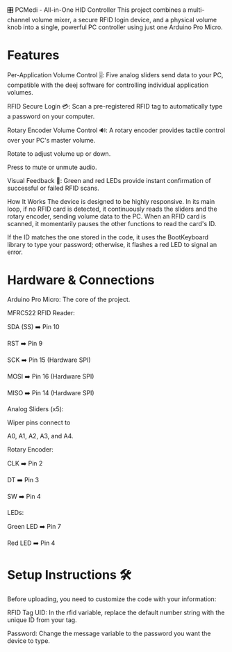 🎛️ PCMedi - All-in-One HID Controller
This project combines a multi-channel volume mixer, a secure RFID login device, and a physical volume knob into a single, powerful PC controller using just one Arduino Pro Micro.

# Features
Per-Application Volume Control 🎚️: Five analog sliders send data to your PC, compatible with the deej software for controlling individual application volumes.

RFID Secure Login 💳: Scan a pre-registered RFID tag to automatically type a password on your computer.

Rotary Encoder Volume Control 🔊: A rotary encoder provides tactile control over your PC's master volume.

Rotate to adjust volume up or down.

Press to mute or unmute audio.

Visual Feedback 🚦: Green and red LEDs provide instant confirmation of successful or failed RFID scans.

How It Works
The device is designed to be highly responsive. In its main loop, if no RFID card is detected, it continuously reads the sliders and the rotary encoder, sending volume data to the PC. When an RFID card is scanned, it momentarily pauses the other functions to read the card's ID.

If the ID matches the one stored in the code, it uses the BootKeyboard library to type your password; otherwise, it flashes a red LED to signal an error.

# Hardware & Connections
Arduino Pro Micro: The core of the project.

MFRC522 RFID Reader:


SDA (SS) ➡️ Pin 10 


RST ➡️ Pin 9 

SCK ➡️ Pin 15 (Hardware SPI)

MOSI ➡️ Pin 16 (Hardware SPI)

MISO ➡️ Pin 14 (Hardware SPI)

Analog Sliders (x5):

Wiper pins connect to 

A0, A1, A2, A3, and A4.

Rotary Encoder:


CLK ➡️ Pin 2 


DT ➡️ Pin 3 


SW ➡️ Pin 4 

LEDs:


Green LED ➡️ Pin 7 


Red LED ➡️ Pin 4 

# Setup Instructions 🛠️
Before uploading, you need to customize the code with your information:


RFID Tag UID: In the rfid variable, replace the default number string with the unique ID from your tag.


Password: Change the message variable to the password you want the device to type.
